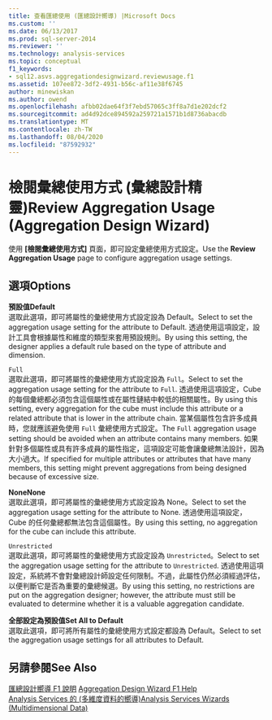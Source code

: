 ```yaml
---
title: 查看匯總使用 (匯總設計嚮導) |Microsoft Docs
ms.custom: ''
ms.date: 06/13/2017
ms.prod: sql-server-2014
ms.reviewer: ''
ms.technology: analysis-services
ms.topic: conceptual
f1_keywords:
- sql12.asvs.aggregationdesignwizard.reviewusage.f1
ms.assetid: 107ee872-3df2-4931-b56c-af11e38f6745
author: minewiskan
ms.author: owend
ms.openlocfilehash: afbb02dae64f3f7ebd57065c3ff8a7d1e202dcf2
ms.sourcegitcommit: ad4d92dce894592a259721a1571b1d8736abacdb
ms.translationtype: MT
ms.contentlocale: zh-TW
ms.lasthandoff: 08/04/2020
ms.locfileid: "87592932"
---
```

# <a name="review-aggregation-usage-aggregation-design-wizard"></a><span data-ttu-id="a4a3c-102">檢閱彙總使用方式 (彙總設計精靈)</span><span class="sxs-lookup"><span data-stu-id="a4a3c-102">Review Aggregation Usage (Aggregation Design Wizard)</span></span>
  <span data-ttu-id="a4a3c-103">使用 **[檢閱彙總使用方式]** 頁面，即可設定彙總使用方式設定。</span><span class="sxs-lookup"><span data-stu-id="a4a3c-103">Use the **Review Aggregation Usage** page to configure aggregation usage settings.</span></span>  
  
## <a name="options"></a><span data-ttu-id="a4a3c-104">選項</span><span class="sxs-lookup"><span data-stu-id="a4a3c-104">Options</span></span>  
 <span data-ttu-id="a4a3c-105">**預設值**</span><span class="sxs-lookup"><span data-stu-id="a4a3c-105">**Default**</span></span>  
 <span data-ttu-id="a4a3c-106">選取此選項，即可將屬性的彙總使用方式設定設為 Default。</span><span class="sxs-lookup"><span data-stu-id="a4a3c-106">Select to set the aggregation usage setting for the attribute to Default.</span></span> <span data-ttu-id="a4a3c-107">透過使用這項設定，設計工具會根據屬性和維度的類型來套用預設規則。</span><span class="sxs-lookup"><span data-stu-id="a4a3c-107">By using this setting, the designer applies a default rule based on the type of attribute and dimension.</span></span>  
  
 `Full`  
 <span data-ttu-id="a4a3c-108">選取此選項，即可將屬性的彙總使用方式設定設為 `Full`。</span><span class="sxs-lookup"><span data-stu-id="a4a3c-108">Select to set the aggregation usage setting for the attribute to `Full`.</span></span> <span data-ttu-id="a4a3c-109">透過使用這項設定，Cube 的每個彙總都必須包含這個屬性或在屬性鏈結中較低的相關屬性。</span><span class="sxs-lookup"><span data-stu-id="a4a3c-109">By using this setting, every aggregation for the cube must include this attribute or a related attribute that is lower in the attribute chain.</span></span> <span data-ttu-id="a4a3c-110">當某個屬性包含許多成員時，您就應該避免使用 `Full` 彙總使用方式設定。</span><span class="sxs-lookup"><span data-stu-id="a4a3c-110">The `Full` aggregation usage setting should be avoided when an attribute contains many members.</span></span> <span data-ttu-id="a4a3c-111">如果針對多個屬性或具有許多成員的屬性指定，這項設定可能會讓彙總無法設計，因為大小過大。</span><span class="sxs-lookup"><span data-stu-id="a4a3c-111">If specified for multiple attributes or attributes that have many members, this setting might prevent aggregations from being designed because of excessive size.</span></span>  
  
 <span data-ttu-id="a4a3c-112">**None**</span><span class="sxs-lookup"><span data-stu-id="a4a3c-112">**None**</span></span>  
 <span data-ttu-id="a4a3c-113">選取此選項，即可將屬性的彙總使用方式設定設為 None。</span><span class="sxs-lookup"><span data-stu-id="a4a3c-113">Select to set the aggregation usage setting for the attribute to None.</span></span> <span data-ttu-id="a4a3c-114">透過使用這項設定，Cube 的任何彙總都無法包含這個屬性。</span><span class="sxs-lookup"><span data-stu-id="a4a3c-114">By using this setting, no aggregation for the cube can include this attribute.</span></span>  
  
 `Unrestricted`  
 <span data-ttu-id="a4a3c-115">選取此選項，即可將屬性的彙總使用方式設定設為 `Unrestricted`。</span><span class="sxs-lookup"><span data-stu-id="a4a3c-115">Select to set the aggregation usage setting for the attribute to `Unrestricted`.</span></span> <span data-ttu-id="a4a3c-116">透過使用這項設定，系統將不會對彙總設計師設定任何限制。不過，此屬性仍然必須經過評估，以便判斷它是否為重要的彙總候選。</span><span class="sxs-lookup"><span data-stu-id="a4a3c-116">By using this setting, no restrictions are put on the aggregation designer; however, the attribute must still be evaluated to determine whether it is a valuable aggregation candidate.</span></span>  
  
 <span data-ttu-id="a4a3c-117">**全部設定為預設值**</span><span class="sxs-lookup"><span data-stu-id="a4a3c-117">**Set All to Default**</span></span>  
 <span data-ttu-id="a4a3c-118">選取此選項，即可將所有屬性的彙總使用方式設定都設為 Default。</span><span class="sxs-lookup"><span data-stu-id="a4a3c-118">Select to set the aggregation usage settings for all attributes to Default.</span></span>  
  
## <a name="see-also"></a><span data-ttu-id="a4a3c-119">另請參閱</span><span class="sxs-lookup"><span data-stu-id="a4a3c-119">See Also</span></span>  
 <span data-ttu-id="a4a3c-120">[匯總設計嚮導 F1 說明](aggregation-design-wizard-f1-help.md) </span><span class="sxs-lookup"><span data-stu-id="a4a3c-120">[Aggregation Design Wizard F1 Help](aggregation-design-wizard-f1-help.md) </span></span>  
 [<span data-ttu-id="a4a3c-121">Analysis Services 的 &#40;多維度資料的嚮導&#41;</span><span class="sxs-lookup"><span data-stu-id="a4a3c-121">Analysis Services Wizards &#40;Multidimensional Data&#41;</span></span>](analysis-services-wizards-multidimensional-data.md)  
  
  
